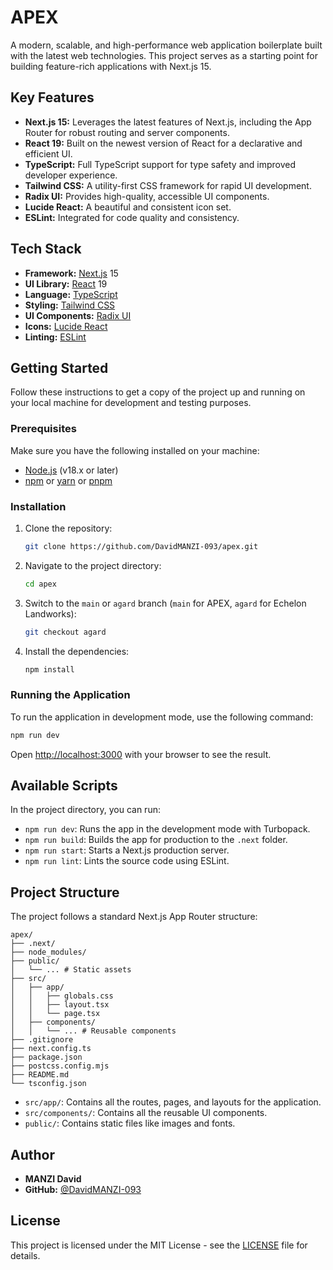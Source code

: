 # APEX

A modern, scalable, and high-performance web application boilerplate built with the latest web technologies. This project serves as a starting point for building feature-rich applications with Next.js 15.

## Key Features

- **Next.js 15:** Leverages the latest features of Next.js, including the App Router for robust routing and server components.
- **React 19:** Built on the newest version of React for a declarative and efficient UI.
- **TypeScript:** Full TypeScript support for type safety and improved developer experience.
- **Tailwind CSS:** A utility-first CSS framework for rapid UI development.
- **Radix UI:** Provides high-quality, accessible UI components.
- **Lucide React:** A beautiful and consistent icon set.
- **ESLint:** Integrated for code quality and consistency.

## Tech Stack

- **Framework:** [Next.js](https://nextjs.org/) 15
- **UI Library:** [React](https://react.dev/) 19
- **Language:** [TypeScript](https://www.typescriptlang.org/)
- **Styling:** [Tailwind CSS](https://tailwindcss.com/)
- **UI Components:** [Radix UI](https://www.radix-ui.com/)
- **Icons:** [Lucide React](https://lucide.dev/)
- **Linting:** [ESLint](https://eslint.org/)

## Getting Started

Follow these instructions to get a copy of the project up and running on your local machine for development and testing purposes.

### Prerequisites

Make sure you have the following installed on your machine:

- [Node.js](https://nodejs.org/en/) (v18.x or later)
- [npm](https://www.npmjs.com/) or [yarn](https://yarnpkg.com/) or [pnpm](https://pnpm.io/)

### Installation

1. Clone the repository:

   ```bash
   git clone https://github.com/DavidMANZI-093/apex.git
   ```

2. Navigate to the project directory:

   ```bash
   cd apex
   ```

3. Switch to the `main` or `agard` branch (`main` for APEX, `agard` for Echelon Landworks):

   ```bash
   git checkout agard
   ```

4. Install the dependencies:

   ```bash
   npm install
   ```

### Running the Application

To run the application in development mode, use the following command:

```bash
npm run dev
```

Open [http://localhost:3000](http://localhost:3000) with your browser to see the result.

## Available Scripts

In the project directory, you can run:

- `npm run dev`: Runs the app in the development mode with Turbopack.
- `npm run build`: Builds the app for production to the `.next` folder.
- `npm run start`: Starts a Next.js production server.
- `npm run lint`: Lints the source code using ESLint.

## Project Structure

The project follows a standard Next.js App Router structure:

```text
apex/
├── .next/
├── node_modules/
├── public/
│   └── ... # Static assets
├── src/
│   ├── app/
│   │   ├── globals.css
│   │   ├── layout.tsx
│   │   └── page.tsx
│   ├── components/
│   │   └── ... # Reusable components
├── .gitignore
├── next.config.ts
├── package.json
├── postcss.config.mjs
├── README.md
└── tsconfig.json
```

- `src/app/`: Contains all the routes, pages, and layouts for the application.
- `src/components/`: Contains all the reusable UI components.
- `public/`: Contains static files like images and fonts.

## Author

- **MANZI David**
- **GitHub:** [@DavidMANZI-093](https://github.com/DavidMANZI-093)

## License

This project is licensed under the MIT License - see the [LICENSE](LICENSE) file for details.
